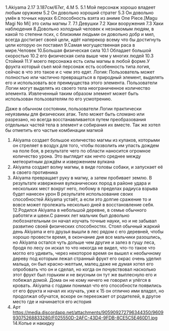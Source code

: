 1.Akiyama
2.17
3.187см/67кг,
4.М
5.
5.1 Мой персонаж хорошо владеет любым оружием 
5.2 Он довольно хороший стратег 
5.3 Он довольно умён в точных науках
6.Способность взята из аниме One Piece.[Magu Magi No Mi] это силы магмы 
7.
7.1 Девушки
7.2 Хаки вооружения
7.3 Хаки наблюдения
8.Довольно холодный человек к незнакомым людям, в какой то степени псих, с близкими людьми он довольно добр и мил, всегда достигает своей цели, идёт наперекор всему что бы достигнуть цели которую он поставил
9.Самая могущественная раса в мире.Человек
10.Большая физическая сила
10.1 Обладает большой скоростью
10.2 его физическая сила выше чем у многих людей
10.3 Стойкий
11.У моего персонажа есть силы магмы в любой форме.У фрукта который съел мой персонаж есть особенность типа логия, сейчас в что это такое и с чем это едят.
Логия: Пользователь может полностью или частично превращаться в природный элемент, выделять его и использовать все преимущества этого элемента. Пользователи Логии могут выделять из своего тела неограниченное количество элемента. Извлеченный таким образом элемент может быть использован пользователям по его усмотрению.

Даже в обычном состоянии, пользователи Логии практически неуязвимы для физических атак. Тело может быть сломано или разрезано, но всегда восстанавливается путем преобразования отдельных частей тела в элемент и собирания их вместе.
Так же хотел бы отметить его частые комбинации магмой 
1. Akiyama  создает большое количество магмы из кулаков, которыми он стреляет в воздух для того, чтобы позволить им упасть дождем на поле боя, в результате чего по области наносится огромное количество урона. Это выглядит как нечто среднее между метеоритным дождём и извержением вулкана
2. Akiyama создает волну магмы, в виде головы собаки, и запускает её в своего противника
3. Akiyama превращает руку в магму, а затем пробивает землю. В результате извержения вулканических пород в районе удара и нескольких мест вокруг него, любому в пределах радиуса взрыва будет нанесен урон
В результате использование своих способностей Akiyama устаёт, а если это долгие сражение то и вовсе может пролежать несколько дней в восстановление себя.
12.Родился Akiyama в небольшой деревне, в семье обычного работяги и швеи.С ранних лет мальчик был довольно любознательным он начал изучать точные науки, но и не забывал развитию своей физических способностях. Стоял обычный жаркий день Akiyama и его друзья вышли в лес рядом с его деревней, чтобы хорошо провести время, в окончание дня все мальчики разошлись, но Akiyama остался чуть дольше чем другие и залез в гущу леса, бродя по лесу он искал то что некогда не видел, что-то  такое что могло его удивить, через некоторое время он вышел к необычному дереву под которым лежал странный фрукт его окрас очень уделил мальца, он был красно-желтым, малец даже не думая хотел его опробовать что он и сделал, но когда он почувствовал насколько этот фрукт был горьким и не вкусным он тут же выплеснуло его и побежал домой. Дома он не кому ничего не говорил и улёгся в кровать. Akiyama с годами понимал что его способности появились от его фрукта и начал их изучать, уже к 15 он отлично ими владел, но продолжал обучатся, вскоре он переезжает от родителей, в другое место где и начинается его история 
13. Арт https://media.discordapp.net/attachments/905909272796344350/960993075268833280/F025550D-2AFC-43D4-9FDB-8CE5C5E460D1.jpg
14.Копье и накидку 
